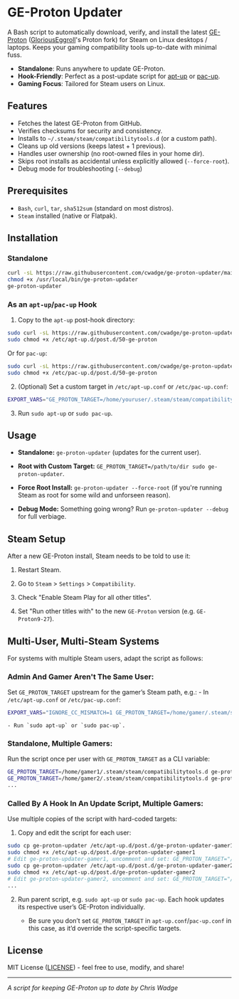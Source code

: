 # GE-Proton Updater

A Bash script to automatically download, verify, and install the latest [GE-Proton](https://github.com/GloriousEggroll/proton-ge-custom) ([GloriousEggroll](https://x.com/GloriousEggroll)'s Proton fork) for Steam on Linux desktops / laptops. Keeps your gaming compatibility tools up-to-date with minimal fuss.

- **Standalone**: Runs anywhere to update GE-Proton.
- **Hook-Friendly**: Perfect as a post-update script for [apt-up](https://github.com/cwadge/apt-up) or [pac-up](https://github.com/cwadge/pac-up).
- **Gaming Focus**: Tailored for Steam users on Linux.

## Features
- Fetches the latest GE-Proton from GitHub.
- Verifies checksums for security and consistency.
- Installs to `~/.steam/steam/compatibilitytools.d` (or a custom path).
- Cleans up old versions (keeps latest + 1 previous).
- Handles user ownership (no root-owned files in your home dir).
- Skips root installs as accidental unless explicitly allowed (`--force-root`).
- Debug mode for troubleshooting (`--debug`)

## Prerequisites
- `Bash`, `curl`, `tar`, `sha512sum` (standard on most distros).
- `Steam` installed (native or Flatpak).

## Installation
### Standalone
```bash
curl -sL https://raw.githubusercontent.com/cwadge/ge-proton-updater/main/ge-proton-updater -o /usr/local/bin/ge-proton-updater
chmod +x /usr/local/bin/ge-proton-updater
ge-proton-updater
```

### As an `apt-up`/`pac-up` Hook
1. Copy to the `apt-up` post-hook directory:
```bash
sudo curl -sL https://raw.githubusercontent.com/cwadge/ge-proton-updater/main/ge-proton-updater -o /etc/apt-up.d/post.d/50-ge-proton
sudo chmod +x /etc/apt-up.d/post.d/50-ge-proton
```

Or for `pac-up`:
```bash
sudo curl -sL https://raw.githubusercontent.com/cwadge/ge-proton-updater/main/ge-proton-updater -o /etc/pac-up.d/post.d/50-ge-proton
sudo chmod +x /etc/pac-up.d/post.d/50-ge-proton
```
2. (Optional) Set a custom target in `/etc/apt-up.conf` or `/etc/pac-up.conf`:
```bash
EXPORT_VARS="GE_PROTON_TARGET=/home/youruser/.steam/steam/compatibilitytools.d"
```

3. Run `sudo apt-up` or `sudo pac-up`.

## Usage
- **Standalone:** `ge-proton-updater` (updates for the current user).

- **Root with Custom Target:** `GE_PROTON_TARGET=/path/to/dir sudo ge-proton-updater`.

- **Force Root Install:** `ge-proton-updater --force-root` (if you're running Steam as root for some wild and unforseen reason).

- **Debug Mode:** Something going wrong? Run `ge-proton-updater --debug` for full verbiage.

## Steam Setup
After a new GE-Proton install, Steam needs to be told to use it:

1. Restart Steam.

2. Go to `Steam` > `Settings` > `Compatibility`.

3. Check "Enable Steam Play for all other titles".

4. Set "Run other titles with" to the new `GE-Proton` version (e.g. `GE-Proton9-27`).

## Multi-User, Multi-Steam Systems
For systems with multiple Steam users, adapt the script as follows:

### Admin And Gamer Aren't The Same User:
Set `GE_PROTON_TARGET` upstream for the gamer’s Steam path, e.g.:
    - In `/etc/apt-up.conf` or `/etc/pac-up.conf`:
```bash
EXPORT_VARS="IGNORE_CC_MISMATCH=1 GE_PROTON_TARGET=/home/gamer/.steam/steam/compatibilitytools.d"
```

    - Run `sudo apt-up` or `sudo pac-up`.

### Standalone, Multiple Gamers:
Run the script once per user with `GE_PROTON_TARGET` as a CLI variable:
```bash
GE_PROTON_TARGET=/home/gamer1/.steam/steam/compatibilitytools.d ge-proton-updater
GE_PROTON_TARGET=/home/gamer2/.steam/steam/compatibilitytools.d ge-proton-updater
...
```

### Called By A Hook In An Update Script, Multiple Gamers:
Use multiple copies of the script with hard-coded targets:

1. Copy and edit the script for each user:
```bash
sudo cp ge-proton-updater /etc/apt-up.d/post.d/ge-proton-updater-gamer1
sudo chmod +x /etc/apt-up.d/post.d/ge-proton-updater-gamer1
# Edit ge-proton-updater-gamer1, uncomment and set: GE_PROTON_TARGET="/home/gamer1/.steam/steam/compatibilitytools.d"
sudo cp ge-proton-updater /etc/apt-up.d/post.d/ge-proton-updater-gamer2
sudo chmod +x /etc/apt-up.d/post.d/ge-proton-updater-gamer2
# Edit ge-proton-updater-gamer2, uncomment and set: GE_PROTON_TARGET="/home/gamer2/.steam/steam/compatibilitytools.d"
...
```

2. Run parent script, e.g. `sudo apt-up` or `sudo pac-up`. Each hook updates its respective user’s GE-Proton individually.

    - Be sure you don’t set `GE_PROTON_TARGET` in `apt-up.conf`/`pac-up.conf` in this case, as it’d override the script-specific targets.

## License
MIT License ([LICENSE](https://opensource.org/license/MIT)) - feel free to use, modify, and share!

---

_A script for keeping GE-Proton up to date by Chris Wadge_
